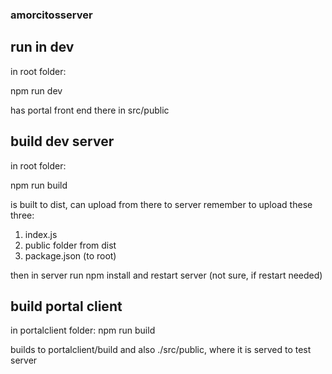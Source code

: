 ### amorcitosserver

## run in dev

in root folder:

npm run dev

has portal front end there in src/public

## build dev server

in root folder:

npm run build

is built to dist, can upload from there to server
remember to upload these three:
1. index.js
2. public folder from dist
3. package.json (to root)

then in server run npm install and restart server (not sure, if restart needed)

## build portal client

in portalclient folder: npm run build

builds to portalclient/build and also ./src/public, where it is served to test server